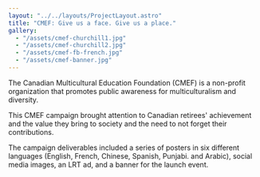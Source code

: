 ```yaml
---
layout: "../../layouts/ProjectLayout.astro"
title: "CMEF: Give us a face. Give us a place."
gallery:
  - "/assets/cmef-churchill1.jpg"
  - "/assets/cmef-churchill2.jpg"
  - "/assets/cmef-fb-french.jpg"
  - "/assets/cmef-banner.jpg"
---
```


The Canadian Multicultural Education Foundation (CMEF) is a non-profit organization that promotes public awareness for multiculturalism and diversity.

This CMEF campaign brought attention to Canadian retirees' achievement and the value they bring to society and the need to not forget their contributions.

The campaign deliverables included a series of posters in six different languages (English, French, Chinese, Spanish, Punjabi. and Arabic), social media images, an LRT ad, and a banner for the launch event.

